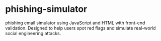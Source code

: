 # phishing-simulator
phishing email simulator using JavaScript and HTML with front-end validation. Designed to help users spot red flags and simulate real-world social engineering attacks.
